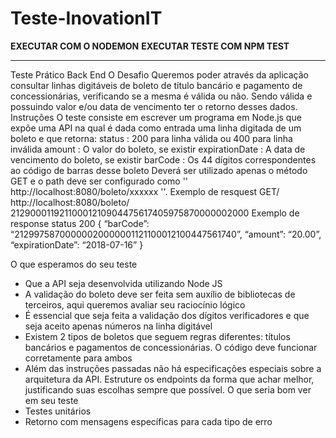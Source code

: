# Teste-InovationIT

**EXECUTAR COM O NODEMON**
**EXECUTAR TESTE COM NPM TEST**

------------------------------------------
Teste Prático Back End
O Desafio
Queremos poder através da aplicação consultar linhas digitáveis de boleto de título bancário
e pagamento de concessionárias, verificando se a mesma é válida ou não. Sendo válida e
possuindo valor e/ou data de vencimento ter o retorno desses dados.
Instruções
O teste consiste em escrever um programa em Node.js que expõe uma API na qual é dada
como entrada uma linha digitada de um boleto e que retorna:
status : 200 para linha válida ou 400 para linha inválida
amount : O valor do boleto, se existir
expirationDate : A data de vencimento do boleto, se existir
barCode : Os 44 dígitos correspondentes ao código de barras desse boleto
Deverá ser utilizado apenas o método GET e o path deve ser configurado como
'' http://localhost:8080/boleto/xxxxxx ''.
Exemplo de resquest
GET/ http://localhost:8080/boleto/ 21290001192110001210904475617405975870000002000
Exemplo de response
status 200
{
“barCode”: “21299758700000020000001121100012100447561740”,
“amount”: “20.00”,
“expirationDate”: “2018-07-16”
}

O que esperamos do seu teste
- Que a API seja desenvolvida utilizando Node JS
- A validação do boleto deve ser feita sem auxílio de bibliotecas de terceiros, aqui
queremos avaliar seu raciocínio lógico
- É essencial que seja feita a validação dos dígitos verificadores e que seja aceito
apenas números na linha digitável
- Existem 2 tipos de boletos que seguem regras diferentes: títulos bancários e
pagamentos de concessionárias. O código deve funcionar corretamente para ambos
- Além das instruções passadas não há especificações especiais sobre a arquitetura
da API. Estruture os endpoints da forma que achar melhor, justificando suas
escolhas sempre que possível.
O que seria bom ver em seu teste
- Testes unitários
- Retorno com mensagens específicas para cada tipo de erro
